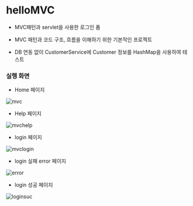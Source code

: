 # helloMVC
- MVC패턴과 servlet을 사용한 로그인 폼

- MVC 패턴과 코드 구조, 흐름을 이해하기 위한 기본적인 프로젝트

- DB 연동 없이 CustomerService에 Customer 정보를 HashMap을 사용하여 테스트

### 실행 화면

- Home 페이지

![mvc](https://user-images.githubusercontent.com/38847724/103167864-2b02af80-4872-11eb-81fc-f0c428c82e11.PNG)

- Help 페이지

![mvchelp](https://user-images.githubusercontent.com/38847724/103167869-33f38100-4872-11eb-9b00-b96b92fae626.PNG)

- login 페이지

![mvclogin](https://user-images.githubusercontent.com/38847724/103167874-3d7ce900-4872-11eb-9295-8be8577c44b4.PNG)

- login 실패 error 페이지

![error](https://user-images.githubusercontent.com/38847724/103167876-4968ab00-4872-11eb-9e13-e27c5071cd5b.PNG)

- login 성공 페이지

![loginsuc](https://user-images.githubusercontent.com/38847724/103167875-440b6080-4872-11eb-9c58-4810588383d7.PNG)
